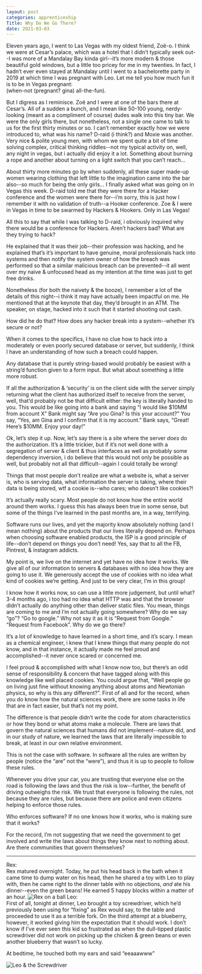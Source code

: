 ```yaml
---
layout: post 
categories: apprenticeship
Title: Why Do We Go There?
date: 2021-03-03
---
```


Eleven years ago, I went to Las Vegas with my oldest friend, Zoë-o.  I think we were at Cesar’s palace, which was a hotel that I didn’t typically seek out--I was more of a Mandalay Bay kinda girl--it’s more modern & those beautiful gold windows, but a little too pricey for me in my twenties.  In fact, I hadn’t ever even stayed at Mandalay until I went to a bachelorette party in 2019 at which time I was pregnant with Leo.  Let me tell you how much fun it is to be in Vegas pregnant:  
(when-not (pregnant? gina) all-the-fun).

But I digress as I reminisce.  Zoë and I were at one of the bars there at Cesar’s.  All of a sudden a bunch, and I mean like 50-100 young, nerdy-looking (meant as a compliment of course) dudes walk into this tiny bar.  We were the only girls there, but nonetheless, not a single one came to talk to us for the first thirty minutes or so.  I can’t remember exactly how we were introduced to, what was his name?  D-raid (i think?) and Moxie was another.  Very nice & polite young men, with whom we spent quite a bit of time solving complex, critical thinking riddles--not my typical activity on, well, any night in vegas, but i actually did enjoy it a lot.  Something about burning a rope and another about turning on a light switch that you can’t reach…

About thirty more minutes go by when suddenly, all these super made-up women wearing clothing that left little to the imagination came into the bar also--so much for being the only girls…  I finally asked what was going on in Vegas this week.  D-raid told me that they were there for a Hacker conference and the women were there for--i’m sorry, this is just how I remember it with no validation of truth--a Hooker conference.  Zoe & I were in Vegas in time to be swarmed by Hackers & Hookers.  Only in Las Vegas!

All this to say that while I was talking to D-raid, i obviously inquired why there would be a conference for Hackers.  Aren’t hackers bad?  What are they trying to hack?

He explained that it was their job--their profession was hacking, and he explained that’s it’s important to have genuine, moral professionals hack into systems and then notify the system owner of how the breach was performed so that a similar malicious breach can be prevented--it all went over my naive & unfocused head as my intention at the time was just to get free drinks. 

Nonetheless (for both the naivety & the booze), I remember a lot of the details of this night--i think it may have actually been impactful on me.  He mentioned that at the keynote that day, they’d brought in an ATM.  The speaker, on stage, hacked into it such that it started shooting out cash.

How did he do that?  How does any hacker break into a system--whether it’s secure or not?

When it comes to the specifics, I have no clue how to hack into a moderately or even poorly secured database or server, but suddenly, I think I have an understanding of how such a breach could happen.  

Any database that is purely string-based would probably be easiest with a string’d function given to a form input.  But what about something a little more robust.  

If all the authorization & ‘security’ is on the client side with the server simply returning what the client has authorized itself to receive from the server, well, that’d probably not be that difficult either: the key is literally handed to you.  This would be like going into a bank and saying “I would like $10MM from account X”  Bank might say “Are you Gina? Is this your account?”  You say, “Yes, am Gina and I confirm that it is my account.”  Bank says, “Great!  Here’s $10MM.  Enjoy your day!”

Ok, let’s step it up.  Now, let’s say there is a site where the server *does* do the authorization.  It’s a little trickier, but if it’s not well done with a segregation of server & client & thus interfaces as well as probably some dependency inversion, i do believe that this would not only be possible as well, but probably not all that difficult--again I could totally be wrong!  

Things that most people don’t realize are what a website is, what a server is, who is serving data, what information the server is taking, where their data is being stored, wtf a cookie is--who cares; who doesn’t like cookies?!  

It’s actually really scary.  Most people do not know how the entire world around them works.  I guess this has always been true in some sense, but some of the things I’ve learned in the past months are, in a way, terrifying.  

Software runs our lives, and yet the majority know absolutely nothing (and I mean nothing) about the products that our lives literally depend on.  Perhaps when choosing software enabled products, the ISP is a good principle of life--don’t depend on things you don’t need!  Yes, say that to all the FB, Pintrest, & instagram addicts.  

My point is, we live on the internet and yet have no idea how it works.  We give all of our information to servers & databases with no idea how they are going to use it.  We generously accept the use of cookies with no idea what kind of cookies we’re getting.  And just to be very clear, I’m in this group!  

I know how it works now, so can use a little more judgement, but until what?  3-4 months ago, i too had no idea what HTTP was and that the browser didn’t actually do anything other than deliver static files.  You mean, things are coming to me and I’m not actually going somewhere?  Why do we say “go”?  “Go to google.”  Why not say it as it is “Request from Google.”  “Request from Facebook”.  Why do we go there?

It’s a lot of knowledge to have learned in a short time, and it’s scary.  I mean as a chemical engineer, i knew that I knew things that many people do not know, and in that instance, it actually made me feel proud and accomplished--it never once scared or concerned me.  

I feel proud & accomplished with what I know now too, but there’s an odd sense of responsibility & concern that have tagged along with this knowledge like well placed cookies.  You could argue that, “Well people go on living just fine without knowing anything about atoms and Newtonian physics, so why is this any different?”.  First of all and for the record, when you do know how the natural sciences work, there are some tasks in life that are in fact easier, but that’s not my point.  

The difference is that people didn’t write the code for atom characteristics or how they bond or what atoms make a molecule.  There are laws that govern the natural sciences that humans did not implement--nature did, and in our study of nature, we learned the laws that are literally impossible to break, at least in our own relative environment.

This is not the case with software.  In software all the rules are written by people (notice the “are” not the “were”), and thus it is up to people to follow these rules.  

Whenever you drive your car, you are trusting that everyone else on the road is following the laws and thus the risk is low--further, the benefit of driving outweighs the risk.  We trust that everyone is following the rules, not because they are rules, but because there are police and even citizens helping to enforce those rules.

Who enforces software?  If no one knows how it works, who is making sure that it works?

For the record, I’m not suggesting that we need the government to get involved and write the laws about things they know next to nothing about.  Are there communities that govern themselves?


***

Rex:  
Rex matured overnight.  Today, he put his head back in the bath when it came time to dump water on his head, then he shared a toy with Leo to play with, then he came right to the dinner table with no objections, *and* ate his dinner--even the green beans!  He earned 5 happy blocks within a matter of an hour.
![Rex on a ball](https://maniginam.github.io/blog/pics&vids/RexOnABall.jpeg#thumbnail)
Leo:  
First of all, tonight at dinner, Leo brought a toy screwdriver, which he’d previously been using for “fixing” as Rex would say, to the table and proceeded to use it as a terrible fork.  On the third attempt at a blueberry, however, it worked giving him the expectation that it should work.  I don’t know if I’ve ever seen this kid so frustrated as when the dull-tipped plastic screwdriver did not work on picking up the chicken & green beans or even another blueberry that wasn’t so lucky.

At bedtime, he touched both my ears and said “eeaaawww”

![Leo & the Screwdriver](https://maniginam.github.io/blog/pics&vids/LeoScrewdriver.jpeg#thumbnail)

